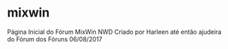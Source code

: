 # mixwin
Página Inicial do Fórum MixWin NWD
Criado por Harleen até então ajudeira do Fórum dos Fóruns 06/08/2017
